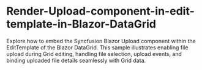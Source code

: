 # Render-Upload-component-in-edit-template-in-Blazor-DataGrid
Explore how to embed the Syncfusion Blazor Upload component within the EditTemplate of the Blazor DataGrid. This sample illustrates enabling file upload during Grid editing, handling file selection, upload events, and binding uploaded file details seamlessly with Grid data.
